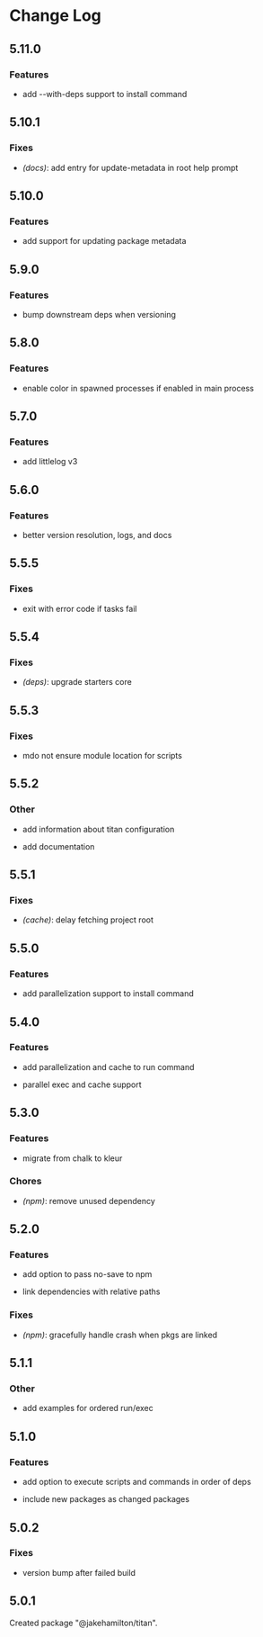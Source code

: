 # Change Log

## 5.11.0

### Features

- add --with-deps support to install command


## 5.10.1

### Fixes

- _(docs)_: add entry for update-metadata in root help prompt


## 5.10.0

### Features

- add support for updating package metadata


## 5.9.0

### Features

- bump downstream deps when versioning


## 5.8.0

### Features

- enable color in spawned processes if enabled in main process


## 5.7.0

### Features

- add littlelog v3


## 5.6.0

### Features

- better version resolution, logs, and docs


## 5.5.5

### Fixes

- exit with error code if tasks fail


## 5.5.4

### Fixes

- _(deps)_: upgrade starters core


## 5.5.3

### Fixes

- mdo not ensure module location for scripts


## 5.5.2

### Other

- add information about titan configuration

- add documentation


## 5.5.1

### Fixes

- _(cache)_: delay fetching project root


## 5.5.0

### Features

- add parallelization support to install command


## 5.4.0

### Features

- add parallelization and cache to run command

- parallel exec and cache support


## 5.3.0

### Features

- migrate from chalk to kleur


### Chores

- _(npm)_: remove unused dependency


## 5.2.0

### Features

- add option to pass no-save to npm

- link dependencies with relative paths


### Fixes

- _(npm)_:  gracefully handle crash when pkgs are linked


## 5.1.1

### Other

- add examples for ordered run/exec


## 5.1.0

### Features

- add option to execute scripts and commands in order of deps

- include new packages as changed packages


## 5.0.2

### Fixes

- version bump after failed build


## 5.0.1

Created package "@jakehamilton/titan".


